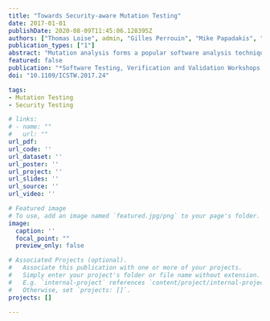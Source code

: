 ```yaml
---
title: "Towards Security-aware Mutation Testing"
date: 2017-01-01
publishDate: 2020-08-09T11:45:06.128395Z
authors: ["Thomas Loise", admin, "Gilles Perrouin", "Mike Papadakis", "Patrick Heymans"]
publication_types: ["1"]
abstract: "Mutation analysis forms a popular software analysis technique that has been demonstrated to be useful in supporting multiple software engineering activities. Yet, the use of mutation analysis in tackling security issues has received little attention. In view of this, we design security aware mutation operators to support mutation analysis. Using a known set of common security vulnerability patterns, we introduce 15 security-aware mutation operators for Java. We then implement them in the PIT mutation engine and evaluate them. Our preliminary results demonstrate that standard PIT operators are unlikely to introduce vulnerabilities similar to ours. We also show that our security-aware mutation operators are indeed applicable and prevalent on open source projects, providing evidence that mutation analysis can support security testing activities."
featured: false
publication: "*Software Testing, Verification and Validation Workshops (MUTATION@ICST '17), IEEE Tenth International Conference on*"
doi: "10.1109/ICSTW.2017.24"

tags:
- Mutation Testing
- Security Testing

# links:
# - name: ""
#   url: ""
url_pdf:
url_code: ''
url_dataset: ''
url_poster: ''
url_project: ''
url_slides: ''
url_source: ''
url_video: ''

# Featured image
# To use, add an image named `featured.jpg/png` to your page's folder.
image:
  caption: ''
  focal_point: ""
  preview_only: false

# Associated Projects (optional).
#   Associate this publication with one or more of your projects.
#   Simply enter your project's folder or file name without extension.
#   E.g. `internal-project` references `content/project/internal-project/index.md`.
#   Otherwise, set `projects: []`.
projects: []

---
```

